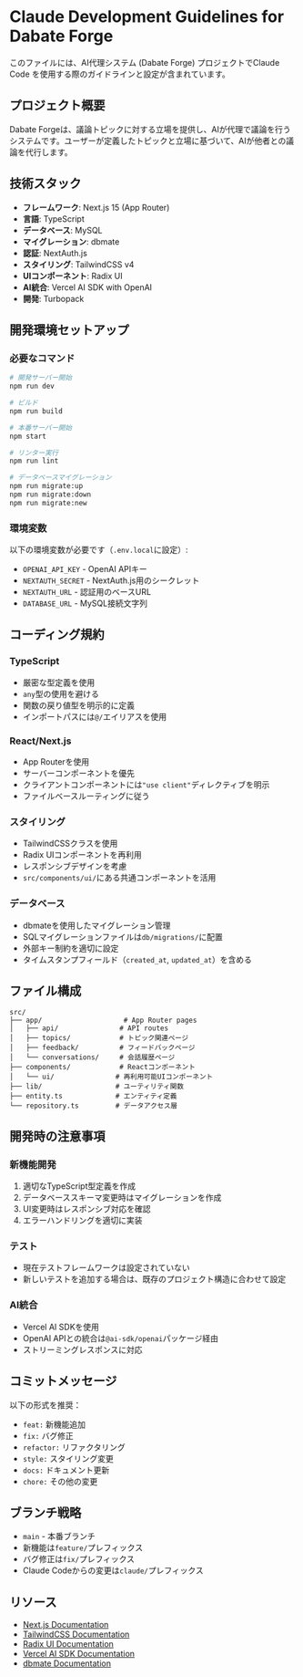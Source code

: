 # Claude Development Guidelines for Dabate Forge

このファイルには、AI代理システム (Dabate Forge) プロジェクトでClaude Code を使用する際のガイドラインと設定が含まれています。

## プロジェクト概要

Dabate Forgeは、議論トピックに対する立場を提供し、AIが代理で議論を行うシステムです。ユーザーが定義したトピックと立場に基づいて、AIが他者との議論を代行します。

## 技術スタック

- **フレームワーク**: Next.js 15 (App Router)
- **言語**: TypeScript
- **データベース**: MySQL
- **マイグレーション**: dbmate
- **認証**: NextAuth.js
- **スタイリング**: TailwindCSS v4
- **UIコンポーネント**: Radix UI
- **AI統合**: Vercel AI SDK with OpenAI
- **開発**: Turbopack

## 開発環境セットアップ

### 必要なコマンド

```bash
# 開発サーバー開始
npm run dev

# ビルド
npm run build

# 本番サーバー開始
npm start

# リンター実行
npm run lint

# データベースマイグレーション
npm run migrate:up
npm run migrate:down
npm run migrate:new
```

### 環境変数

以下の環境変数が必要です（`.env.local`に設定）:
- `OPENAI_API_KEY` - OpenAI APIキー
- `NEXTAUTH_SECRET` - NextAuth.js用のシークレット
- `NEXTAUTH_URL` - 認証用のベースURL
- `DATABASE_URL` - MySQL接続文字列

## コーディング規約

### TypeScript

- 厳密な型定義を使用
- `any`型の使用を避ける
- 関数の戻り値型を明示的に定義
- インポートパスには`@/`エイリアスを使用

### React/Next.js

- App Routerを使用
- サーバーコンポーネントを優先
- クライアントコンポーネントには`"use client"`ディレクティブを明示
- ファイルベースルーティングに従う

### スタイリング

- TailwindCSSクラスを使用
- Radix UIコンポーネントを再利用
- レスポンシブデザインを考慮
- `src/components/ui/`にある共通コンポーネントを活用

### データベース

- dbmateを使用したマイグレーション管理
- SQLマイグレーションファイルは`db/migrations/`に配置
- 外部キー制約を適切に設定
- タイムスタンプフィールド（`created_at`, `updated_at`）を含める

## ファイル構成

```
src/
├── app/                    # App Router pages
│   ├── api/               # API routes
│   ├── topics/            # トピック関連ページ
│   ├── feedback/          # フィードバックページ
│   └── conversations/     # 会話履歴ページ
├── components/            # Reactコンポーネント
│   └── ui/               # 再利用可能UIコンポーネント
├── lib/                  # ユーティリティ関数
├── entity.ts             # エンティティ定義
└── repository.ts         # データアクセス層
```

## 開発時の注意事項

### 新機能開発

1. 適切なTypeScript型定義を作成
2. データベーススキーマ変更時はマイグレーションを作成
3. UI変更時はレスポンシブ対応を確認
4. エラーハンドリングを適切に実装

### テスト

- 現在テストフレームワークは設定されていない
- 新しいテストを追加する場合は、既存のプロジェクト構造に合わせて設定

### AI統合

- Vercel AI SDKを使用
- OpenAI APIとの統合は`@ai-sdk/openai`パッケージ経由
- ストリーミングレスポンスに対応

## コミットメッセージ

以下の形式を推奨：
- `feat:` 新機能追加
- `fix:` バグ修正
- `refactor:` リファクタリング
- `style:` スタイリング変更
- `docs:` ドキュメント更新
- `chore:` その他の変更

## ブランチ戦略

- `main` - 本番ブランチ
- 新機能は`feature/`プレフィックス
- バグ修正は`fix/`プレフィックス
- Claude Codeからの変更は`claude/`プレフィックス

## リソース

- [Next.js Documentation](https://nextjs.org/docs)
- [TailwindCSS Documentation](https://tailwindcss.com/docs)
- [Radix UI Documentation](https://www.radix-ui.com/docs)
- [Vercel AI SDK Documentation](https://sdk.vercel.ai/docs)
- [dbmate Documentation](https://github.com/amacneil/dbmate)